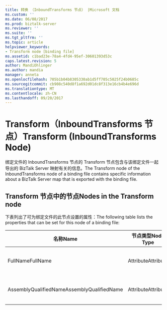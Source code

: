 ```yaml
---
title: 转换 （InboundTransforms 节点） |Microsoft 文档
ms.custom: ''
ms.date: 06/08/2017
ms.prod: biztalk-server
ms.reviewer: ''
ms.suite: ''
ms.tgt_pltfrm: ''
ms.topic: article
helpviewer_keywords:
- Transform node [binding file]
ms.assetid: c1bad23e-78a4-4fd4-95ef-30601393d53c
caps.latest.revision: 5
author: MandiOhlinger
ms.author: mandia
manager: anneta
ms.openlocfilehash: 705b1b04b8305330ab1d5ff705c5025f24b0685c
ms.sourcegitcommit: cb908c540d8f1a692d01dc8f313e16cb4b4e696d
ms.translationtype: MT
ms.contentlocale: zh-CN
ms.lasthandoff: 09/20/2017
---
```

# <a name="transform-inboundtransforms-node"></a><span data-ttu-id="6025c-102">Transform（InboundTransforms 节点）</span><span class="sxs-lookup"><span data-stu-id="6025c-102">Transform (InboundTransforms Node)</span></span>
<span data-ttu-id="6025c-103">绑定文件的 InboundTransforms 节点的 Transform 节点包含与该绑定文件一起导出的 BizTalk Server 映射有关的信息。</span><span class="sxs-lookup"><span data-stu-id="6025c-103">The Transform node of the InboundTransforms node of a binding file contains specific information about a BizTalk Server map that is exported with the binding file.</span></span>  
  
## <a name="nodes-in-the-transform-node"></a><span data-ttu-id="6025c-104">Transform 节点中的节点</span><span class="sxs-lookup"><span data-stu-id="6025c-104">Nodes in the Transform node</span></span>  
 <span data-ttu-id="6025c-105">下表列出了可为绑定文件的此节点设置的属性：</span><span class="sxs-lookup"><span data-stu-id="6025c-105">The following table lists the properties that can be set for this node of a binding file:</span></span>  
  
|<span data-ttu-id="6025c-106">**名称**</span><span class="sxs-lookup"><span data-stu-id="6025c-106">**Name**</span></span>|<span data-ttu-id="6025c-107">**节点类型**</span><span class="sxs-lookup"><span data-stu-id="6025c-107">**Node Type**</span></span>|<span data-ttu-id="6025c-108">**数据类型**</span><span class="sxs-lookup"><span data-stu-id="6025c-108">**Data Type**</span></span>|<span data-ttu-id="6025c-109">**Description**</span><span class="sxs-lookup"><span data-stu-id="6025c-109">**Description**</span></span>|<span data-ttu-id="6025c-110">**限制**</span><span class="sxs-lookup"><span data-stu-id="6025c-110">**Restrictions**</span></span>|<span data-ttu-id="6025c-111">**注释**</span><span class="sxs-lookup"><span data-stu-id="6025c-111">**Comments**</span></span>|  
|--------------|-------------------|-------------------|---------------------|----------------------|------------------|  
|<span data-ttu-id="6025c-112">FullName</span><span class="sxs-lookup"><span data-stu-id="6025c-112">FullName</span></span>|<span data-ttu-id="6025c-113">Attribute</span><span class="sxs-lookup"><span data-stu-id="6025c-113">Attribute</span></span>|<span data-ttu-id="6025c-114">xs:string</span><span class="sxs-lookup"><span data-stu-id="6025c-114">xs:string</span></span>|<span data-ttu-id="6025c-115">指定映射的全名。</span><span class="sxs-lookup"><span data-stu-id="6025c-115">Specifies the full name of the map.</span></span>|<span data-ttu-id="6025c-116">可选</span><span class="sxs-lookup"><span data-stu-id="6025c-116">Not required</span></span>|<span data-ttu-id="6025c-117">默认值：空</span><span class="sxs-lookup"><span data-stu-id="6025c-117">Default value: empty</span></span>|  
|<span data-ttu-id="6025c-118">AssemblyQualifiedName</span><span class="sxs-lookup"><span data-stu-id="6025c-118">AssemblyQualifiedName</span></span>|<span data-ttu-id="6025c-119">Attribute</span><span class="sxs-lookup"><span data-stu-id="6025c-119">Attribute</span></span>|<span data-ttu-id="6025c-120">xs:string</span><span class="sxs-lookup"><span data-stu-id="6025c-120">xs:string</span></span>|<span data-ttu-id="6025c-121">指定映射的程序集限定名。</span><span class="sxs-lookup"><span data-stu-id="6025c-121">Specifies the assembly qualified name of the map.</span></span>|<span data-ttu-id="6025c-122">可选</span><span class="sxs-lookup"><span data-stu-id="6025c-122">Not required</span></span>|<span data-ttu-id="6025c-123">默认值：空</span><span class="sxs-lookup"><span data-stu-id="6025c-123">Default value: empty</span></span>|